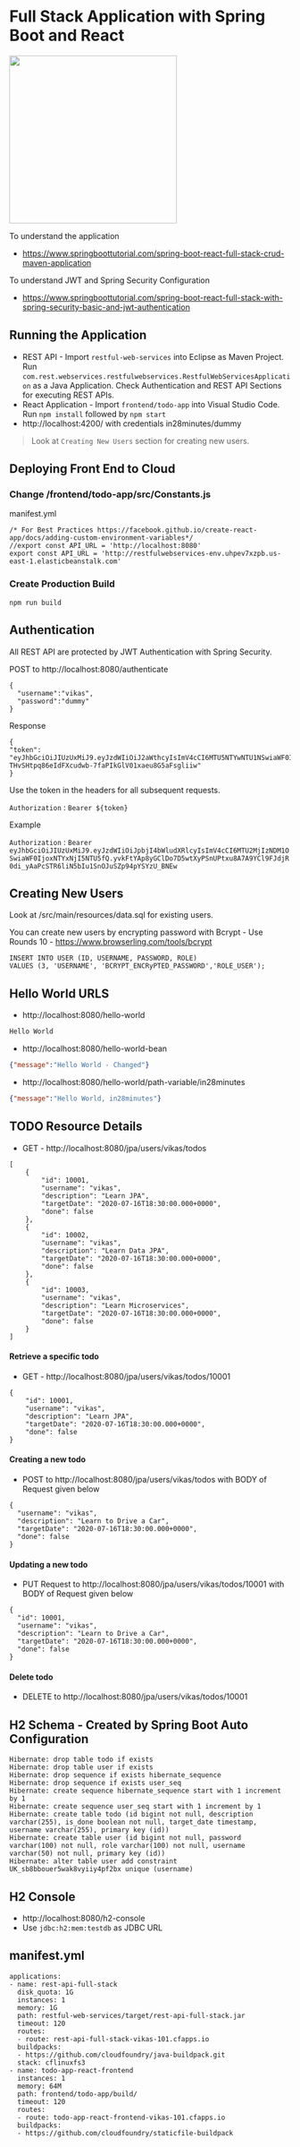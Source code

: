 # Full Stack Application with Spring Boot and React

<img src="../react_00_architecture.png" width="300">

To understand the application
- https://www.springboottutorial.com/spring-boot-react-full-stack-crud-maven-application

To understand JWT and Spring Security Configuration
- https://www.springboottutorial.com/spring-boot-react-full-stack-with-spring-security-basic-and-jwt-authentication

## Running the Application

- REST API - Import `restful-web-services` into Eclipse as Maven Project. Run `com.rest.webservices.restfulwebservices.RestfulWebServicesApplication` as a Java Application. Check Authentication and REST API Sections for executing REST APIs.
- React Application - Import `frontend/todo-app` into Visual Studio Code. Run `npm install` followed by `npm start`
- http://localhost:4200/ with credentials in28minutes/dummy

> Look at  `Creating New Users` section for creating new users.

## Deploying Front End to Cloud

### Change /frontend/todo-app/src/Constants.js
manifest.yml

```
/* For Best Practices https://facebook.github.io/create-react-app/docs/adding-custom-environment-variables*/
//export const API_URL = 'http://localhost:8080'
export const API_URL = 'http://restfulwebservices-env.uhpev7xzpb.us-east-1.elasticbeanstalk.com'
```

### Create Production Build

`npm run build`


## Authentication

All REST API are protected by JWT Authentication with Spring Security. 

POST to http://localhost:8080/authenticate

```
{
  "username":"vikas",
  "password":"dummy"
}
```

Response
```
{
"token": "eyJhbGciOiJIUzUxMiJ9.eyJzdWIiOiJ2aWthcyIsImV4cCI6MTU5NTYwNTU1NSwiaWF0IjoxNTk1MDAwNzU1fQ.FcqyxsFrOA71u7EOTScAZNTZRWJxfam5ir5AKV-THvSHtpq86eIdFXcudwb-7faPIkGlV01xaeu8G5aFsgliiw"
}
```

Use the token in the headers for all subsequent requests.

`Authorization` : `Bearer ${token}`

Example 

`Authorization` : `Bearer eyJhbGciOiJIUzUxMiJ9.eyJzdWIiOiJpbjI4bWludXRlcyIsImV4cCI6MTU2MjIzNDM1OSwiaWF0IjoxNTYxNjI5NTU5fQ.yvkFtYAp8yGClDo7D5wtXyPSnUPtxu8A7A9YCl9FJdjR0di_yAaPcSTR6liN5bIu1SnOJuSZp94pYSYzU_BNEw`


## Creating New Users

Look at /src/main/resources/data.sql for existing users.

You can create new users by encrypting password with Bcrypt - Use Rounds 10 - https://www.browserling.com/tools/bcrypt 

```
INSERT INTO USER (ID, USERNAME, PASSWORD, ROLE) 
VALUES (3, 'USERNAME', 'BCRYPT_ENCRyPTED_PASSWORD','ROLE_USER');
```


## Hello World URLS

- http://localhost:8080/hello-world

```txt
Hello World
```

- http://localhost:8080/hello-world-bean

```json
{"message":"Hello World - Changed"}
```

- http://localhost:8080/hello-world/path-variable/in28minutes

```json
{"message":"Hello World, in28minutes"}
```

## TODO Resource Details

- GET - http://localhost:8080/jpa/users/vikas/todos

```
[
    {
        "id": 10001,
        "username": "vikas",
        "description": "Learn JPA",
        "targetDate": "2020-07-16T18:30:00.000+0000",
        "done": false
    },
    {
        "id": 10002,
        "username": "vikas",
        "description": "Learn Data JPA",
        "targetDate": "2020-07-16T18:30:00.000+0000",
        "done": false
    },
    {
        "id": 10003,
        "username": "vikas",
        "description": "Learn Microservices",
        "targetDate": "2020-07-16T18:30:00.000+0000",
        "done": false
    }
]
```

#### Retrieve a specific todo

- GET - http://localhost:8080/jpa/users/vikas/todos/10001

```
{
    "id": 10001,
    "username": "vikas",
    "description": "Learn JPA",
    "targetDate": "2020-07-16T18:30:00.000+0000",
    "done": false
}
```

#### Creating a new todo

- POST to http://localhost:8080/jpa/users/vikas/todos with BODY of Request given below

```
{
  "username": "vikas",
  "description": "Learn to Drive a Car",
  "targetDate": "2020-07-16T18:30:00.000+0000",
  "done": false
}
```

#### Updating a new todo

- PUT Request to http://localhost:8080/jpa/users/vikas/todos/10001 with BODY of Request given below

```
{
  "id": 10001,
  "username": "vikas",
  "description": "Learn to Drive a Car",
  "targetDate": "2020-07-16T18:30:00.000+0000",
  "done": false
}
```

#### Delete todo

- DELETE to http://localhost:8080/jpa/users/vikas/todos/10001

## H2 Schema - Created by Spring Boot Auto Configuration

```
Hibernate: drop table todo if exists
Hibernate: drop table user if exists
Hibernate: drop sequence if exists hibernate_sequence
Hibernate: drop sequence if exists user_seq
Hibernate: create sequence hibernate_sequence start with 1 increment by 1
Hibernate: create sequence user_seq start with 1 increment by 1
Hibernate: create table todo (id bigint not null, description varchar(255), is_done boolean not null, target_date timestamp, username varchar(255), primary key (id))
Hibernate: create table user (id bigint not null, password varchar(100) not null, role varchar(100) not null, username varchar(50) not null, primary key (id))
Hibernate: alter table user add constraint UK_sb8bbouer5wak8vyiiy4pf2bx unique (username)
```

## H2 Console
- http://localhost:8080/h2-console
- Use `jdbc:h2:mem:testdb` as JDBC URL 

## manifest.yml

```
applications:
- name: rest-api-full-stack
  disk_quota: 1G
  instances: 1
  memory: 1G
  path: restful-web-services/target/rest-api-full-stack.jar
  timeout: 120
  routes:
  - route: rest-api-full-stack-vikas-101.cfapps.io
  buildpacks:
  - https://github.com/cloudfoundry/java-buildpack.git
  stack: cflinuxfs3
- name: todo-app-react-frontend
  instances: 1
  memory: 64M
  path: frontend/todo-app/build/
  timeout: 120
  routes:
  - route: todo-app-react-frontend-vikas-101.cfapps.io
  buildpacks:
  - https://github.com/cloudfoundry/staticfile-buildpack
```
